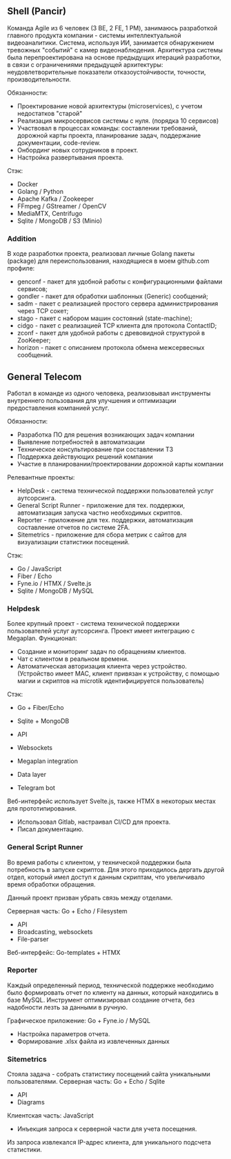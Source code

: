 ## Shell (Pancir)

Команда Agile из 6 человек (3 BE, 2 FE, 1 PM), занимаюсь разработкой 
главного продукта компании - системы интеллектуальной видеоаналитики.
Система, используя ИИ, занимается обнаружением тревожных "событий" с камер видеонаблюдения.
Архитектура системы была перепроектирована на основе предыдущих итераций разработки, в связи
с ограничениями предыдущей архитектуры: неудовлетворительные показатели отказоустойчивости, точности, производительности.

Обязанности:
- Проектирование новой архитектуры (microservices), с учетом недостатков "старой"
- Реализация микросервисов системы с нуля. (порядка 10 сервисов)
- Участвовал в процессах команды: составлении требований, дорожной карты проекта, планирование задач, поддержание документации, code-review.
- Онбординг новых сотрудников в проект.
- Настройка развертывания проекта.

Стэк:
- Docker
- Golang / Python
- Apache Kafka / Zookeeper
- FFmpeg / GStreamer / OpenCV
- MediaMTX, Centrifugo
- Sqlite / MongoDB / S3 (Minio)


### Addition

В ходе разработки проекта, реализовал личные Golang пакеты (package) для переиспользования,
находящиеся в моем github.com профиле:
- genconf   -   пакет для удобной работы с конфигурационными файлами сервисов;
- gondler   -   пакет для обработки шаблонных (Generic) сообщений;
- sadm      -   пакет с реализацией простого сервера администрирования через TCP сокет;
- stago     -   пакет с набором машин состояний (state-machine);
- cidgo     -   пакет с реализацией TCP клиента для протокола ContactID;
- zconf     -   пакет для удобной работы с древовидной структурой в ZooKeeper;
- horizon   -   пакет с описанием протокола обмена межсервесных сообщений.


## General Telecom

Работал в команде из одного человека, реализовывал инструменты внутреннего пользования
для улучшения и оптимизации предоставления компанией услуг.

Обязанности:
- Разработка ПО для решения возникающих задач компании
- Выявление потребностей в автоматизации
- Техническое консультирование при составлении ТЗ
- Поддержка действующих решений компании
- Участие в планировании/проектировании дорожной карты компании

Релевантные проекты:
- HelpDesk - система технической поддержки пользователей услуг аутсорсинга.
- General Script Runner - приложение для тех. поддержки, автоматизация запуска частно необходимых скриптов.
- Reporter - приложение для тех. поддержки, автоматизация составление отчетов по системе 2FA.
- Sitemetrics - приложение для сбора метрик с сайтов для визуализации статистики посещений.

Стэк:
- Go / JavaScript
- Fiber / Echo
- Fyne.io / HTMX / Svelte.js
- Sqlite / MongoDB / MySQL


### Helpdesk

Более крупный проект - система технической поддержки пользователей услуг аутсорсинга.
Проект имеет интеграцию с Megaplan. Функционал:
- Создание и мониторинг задач по обращениям клиентов.
- Чат с клиентом в реальном времени.
- Автоматическая авторизация клиента через устройство. 
    (Устройство имеет MAC, клиент привязан к устройству, с помощью магии и скриптов на microtik идентифицируется пользователь)

Стэк: 
- Go + Fiber/Echo
- Sqlite + MongoDB

- API
- Websockets
- Megaplan integration
- Data layer
- Telegram bot

Веб-интерфейс использует Svelte.js, также HTMX в некоторых местах для прототипирования.

- Использовал Gitlab, настраивал CI/CD для проекта.
- Писал документацию.

### General Script Runner

Во время работы с клиентом, у технической поддержки была потребность в запуске скриптов.
Для этого приходилось дергать другой отдел, который имел доступ к данным скриптам, что
увеличивало время обработки обращения.

Данный проект призван убрать связь между отделами.

Серверная часть: Go + Echo / Filesystem
- API
- Broadcasting, websockets
- File-parser

Веб-интерфейс: Go-templates + HTMX

### Reporter

Каждый определенный период, технической поддержке необходимо было формировать отчет по клиенту
на данных, который находились в базе MySQL. Инструмент оптимизировал создание отчета, без надобности
лезть за данными в ручную.

Графическое приложение: Go + Fyne.io / MySQL
- Настройка параметров отчета.
- Формирование .xlsx файла из извлеченных данных

### Sitemetrics

Стояла задача - собрать статистику посещений сайта уникальными пользователями.
Серверная часть: Go + Echo / Sqlite
- API
- Diagrams

Клиентская часть: JavaScript
- Инъекция запроса к серверной части для учета посещения.

Из запроса извлекался IP-адрес клиента, для уникального подсчета статистики.
